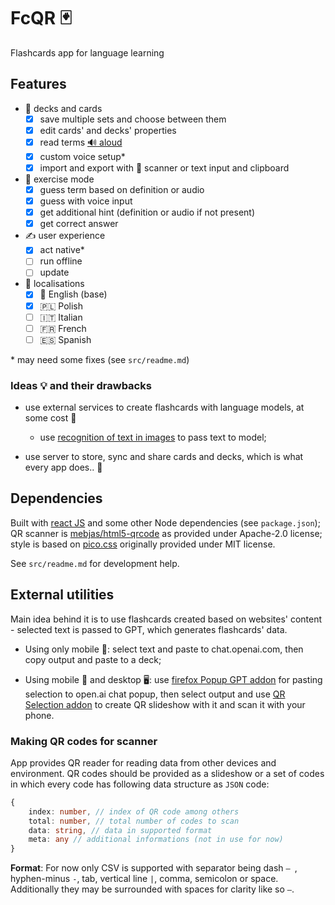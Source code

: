# FcQR :black_joker:

Flashcards app for language learning

## Features

- :flower_playing_cards: decks and cards
  - [x] save multiple sets and choose between them
  - [x] edit cards' and decks' properties
  - [x] read terms [:loud_sound: aloud](https://developer.mozilla.org/en-US/docs/Web/API/SpeechSynthesis)
  - [x] custom voice setup\*
  - [x] import and export with :iphone: scanner or text input and clipboard
- :brain: exercise mode
  - [x] guess term based on definition or audio
  - [x] guess with voice input
  - [x] get additional hint (definition or audio if not present) 
  - [x] get correct answer
- :writing_hand: user experience
  - [x] act native\*
  - [ ] run offline
  - [ ] update
- :flags: localisations
  - [x] :england: English (base)
  - [x] :poland: Polish
  - [ ] :it: Italian
  - [ ] :fr: French
  - [ ] :es: Spanish

\* may need some fixes (see `src/readme.md`)

### Ideas :bulb: and their drawbacks

- use external services to create flashcards with language models, at some cost :money_with_wings:
  
  - use [recognition of text in images](https://tesseract.projectnaptha.com/) to pass text to model;

- use server to store, sync and share cards and decks, which is what every app does.. :yawning_face:

## Dependencies

Built with [react JS](https://reactjs.org/) and some other Node dependencies (see `package.json`); QR scanner is [mebjas/html5-qrcode](https://github.com/mebjas/html5-qrcode) as provided under Apache-2.0 license; style is based on [pico.css](https://picocss.com/) originally provided under MIT license.

See `src/readme.md` for development help. 

## External utilities

Main idea behind it is to use flashcards created based on websites' content - selected text is passed to GPT, which generates flashcards' data.

- Using only mobile :iphone:: select text and paste to chat.openai.com, then copy output and paste to a deck;

- Using mobile :iphone: and desktop :desktop_computer:: use [firefox Popup GPT addon](https://addons.mozilla.org/pl/firefox/addon/popup-chat-gpt/) for pasting selection to open.ai chat popup, then select output and use [QR Selection addon](https://addons.mozilla.org/pl/firefox/addon/qr-selection/) to create QR slideshow with it and scan it with your phone.

### Making QR codes for scanner

App provides QR reader for reading data from other devices and environment. QR codes should be provided as a slideshow or a set of codes in which every code has following data structure as `JSON` code:

```ts
{ 
    index: number, // index of QR code among others
    total: number, // total number of codes to scan
    data: string, // data in supported format
    meta: any // additional informations (not in use for now)
}
```

**Format**: For now only CSV is supported with separator being dash `— `, hyphen-minus `-`, tab, vertical line `|`, comma, semicolon or space. Additionally they may be surrounded with spaces for clarity like so ` — `.